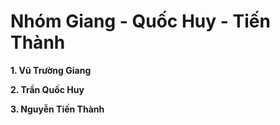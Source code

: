 # Nhóm Giang - Quốc Huy - Tiến Thành

**1. Vũ Trường Giang**

**2. Trần Quốc Huy**

**3. Nguyễn Tiến Thành**
